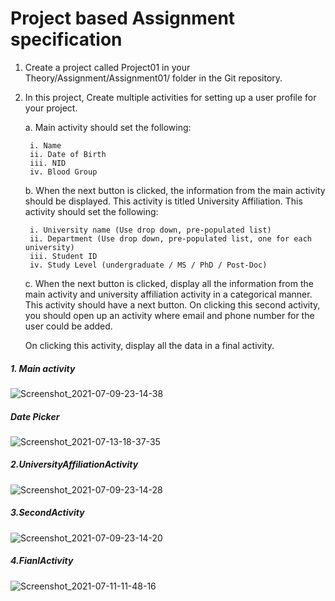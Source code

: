 <h1>Project based Assignment specification</h1>

1. Create a project called Project01 in your Theory/Assignment/Assignment01/ folder in the Git repository.
2. In this project, Create multiple activities for setting up a user profile for your project.

	a. Main activity should set the following:
		
		i. Name
		ii. Date of Birth
		iii. NID
		iv. Blood Group

	b. When the next button is clicked, the information from the main activity should be displayed. This activity is titled University Affiliation. This activity should set the following:
		
		i. University name (Use drop down, pre-populated list)
		ii. Department (Use drop down, pre-populated list, one for each university)
		iii. Student ID
		iv. Study Level (undergraduate / MS / PhD / Post-Doc)

	c. When the next button is clicked, display all the information from the main activity and university affiliation activity in a categorical manner. This activity should have a next button. On clicking this second activity, you should open up an activity where email and phone number for the user could be added. 

	On clicking this activity, display all the data in a final activity.
<h5>1. Main activity</h5>

![Screenshot_2021-07-09-23-14-38](https://user-images.githubusercontent.com/74167381/125170260-f16f1180-e1cf-11eb-8697-b9c1a4637723.png)

<h5>Date Picker</h5>

![Screenshot_2021-07-13-18-37-35](https://user-images.githubusercontent.com/74167381/125456445-4012e140-ddc2-4f73-8d7b-d6c0f52966b7.png)
<h5>2.UniversityAffiliationActivity</h5>

![Screenshot_2021-07-09-23-14-28](https://user-images.githubusercontent.com/74167381/125170263-f3d16b80-e1cf-11eb-9757-5200908f6e52.png)
<h5>3.SecondActivity</h5>

![Screenshot_2021-07-09-23-14-20](https://user-images.githubusercontent.com/74167381/125170265-f5029880-e1cf-11eb-99ec-1cfc9a46c89f.png)
<h5>4.FianlActivity</h5>

![Screenshot_2021-07-11-11-48-16](https://user-images.githubusercontent.com/74167381/125184337-9e807300-e23e-11eb-9de9-43690e40babe.png)

